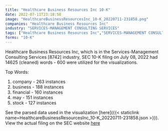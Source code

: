 ```yaml
---
title: "Healthcare Business Resources Inc 10-K"
date: 2022-07-11T23:18:58
image: "HealthcareBusinessResourcesInc_10-K_20220711-231858.png"
companies: "Healthcare Business Resources Inc"
industry: "SERVICES-MANAGEMENT CONSULTING SERVICES"
tags: ["Healthcare Business Resources Inc","SERVICES-MANAGEMENT CONSULTING SERVICES","07-08-2022","10-K"]
forms: "10-K"
---
```

Healthcare Business Resources Inc, which is in the Services-Management Consulting Services [8742] industry, SEC 10-K filing on July 08, 2022 had 14625 (cleaned) words - 600 were utilized for the visualizations.

Top Words:
1. company - 263 instances
2. business - 188 instances
3. financial - 160 instances
4. may - 151 instances
5. stock - 127 instances


See the parsed data used in the visualization [here]({{< staticlink name=HealthcareBusinessResourcesInc_10-K_20220711-231858.json >}}).  
View the actual filing on the SEC website [here](https://www.sec.gov/Archives/edgar/data/1796949/0001654954-22-009390.txt)